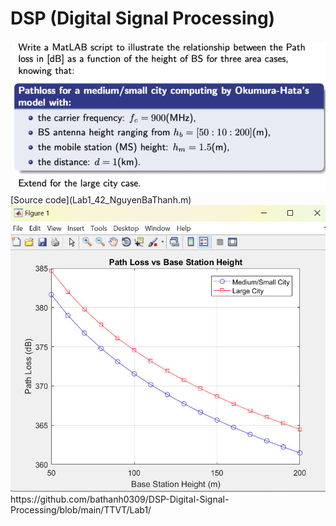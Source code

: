 # DSP (Digital Signal Processing)

<img src="TTVT/Lab1/Question.jpg">
[Source code](Lab1_42_NguyenBaThanh.m)
<img src="TTVT/Lab1/result.jpg">
https://github.com/bathanh0309/DSP-Digital-Signal-Processing/blob/main/TTVT/Lab1/
